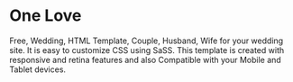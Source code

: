 # One Love

Free, Wedding, HTML Template, Couple, Husband, Wife for your wedding site. 
It is easy to customize CSS using SaSS. 
This template is created with responsive and retina features and also Compatible with your Mobile and Tablet devices.
